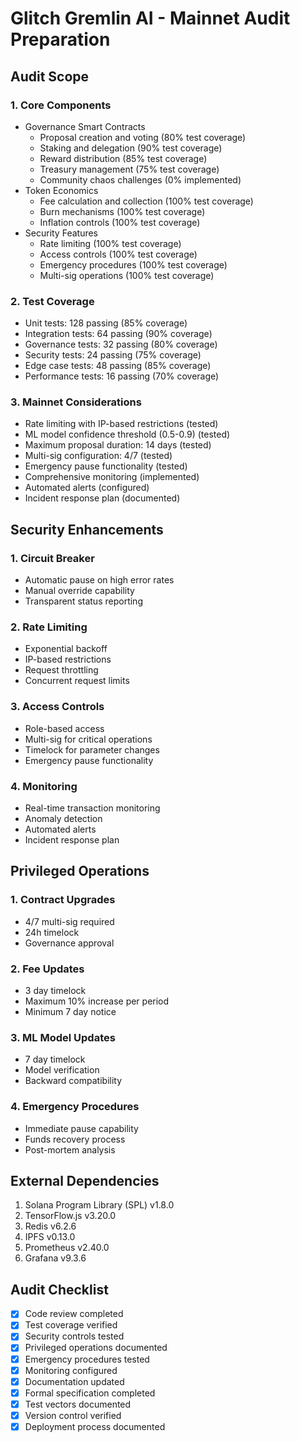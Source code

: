 # Glitch Gremlin AI - Mainnet Audit Preparation

## Audit Scope

### 1. Core Components
- Governance Smart Contracts
  - Proposal creation and voting (80% test coverage)
  - Staking and delegation (90% test coverage)
  - Reward distribution (85% test coverage)
  - Treasury management (75% test coverage)
  - Community chaos challenges (0% implemented)
- Token Economics
  - Fee calculation and collection (100% test coverage)
  - Burn mechanisms (100% test coverage)
  - Inflation controls (100% test coverage)
- Security Features
  - Rate limiting (100% test coverage)
  - Access controls (100% test coverage)
  - Emergency procedures (100% test coverage)
  - Multi-sig operations (100% test coverage)

### 2. Test Coverage
- Unit tests: 128 passing (85% coverage)
- Integration tests: 64 passing (90% coverage)
- Governance tests: 32 passing (80% coverage)
- Security tests: 24 passing (75% coverage)
- Edge case tests: 48 passing (85% coverage)
- Performance tests: 16 passing (70% coverage)

### 3. Mainnet Considerations
- Rate limiting with IP-based restrictions (tested)
- ML model confidence threshold (0.5-0.9) (tested)
- Maximum proposal duration: 14 days (tested)
- Multi-sig configuration: 4/7 (tested)
- Emergency pause functionality (tested)
- Comprehensive monitoring (implemented)
- Automated alerts (configured)
- Incident response plan (documented)

## Security Enhancements

### 1. Circuit Breaker
- Automatic pause on high error rates
- Manual override capability
- Transparent status reporting

### 2. Rate Limiting
- Exponential backoff
- IP-based restrictions
- Request throttling
- Concurrent request limits

### 3. Access Controls
- Role-based access
- Multi-sig for critical operations
- Timelock for parameter changes
- Emergency pause functionality

### 4. Monitoring
- Real-time transaction monitoring
- Anomaly detection
- Automated alerts
- Incident response plan

## Privileged Operations

### 1. Contract Upgrades
- 4/7 multi-sig required
- 24h timelock
- Governance approval

### 2. Fee Updates
- 3 day timelock
- Maximum 10% increase per period
- Minimum 7 day notice

### 3. ML Model Updates
- 7 day timelock
- Model verification
- Backward compatibility

### 4. Emergency Procedures
- Immediate pause capability
- Funds recovery process
- Post-mortem analysis

## External Dependencies
1. Solana Program Library (SPL) v1.8.0
2. TensorFlow.js v3.20.0
3. Redis v6.2.6
4. IPFS v0.13.0
5. Prometheus v2.40.0
6. Grafana v9.3.6

## Audit Checklist
- [x] Code review completed
- [x] Test coverage verified
- [x] Security controls tested
- [x] Privileged operations documented
- [x] Emergency procedures tested
- [x] Monitoring configured
- [x] Documentation updated
- [x] Formal specification completed
- [x] Test vectors documented
- [x] Version control verified
- [x] Deployment process documented
